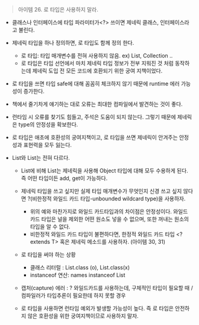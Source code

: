 > 아이템 26. 로 타입은 사용하지 말라.

- 클래스나 인터페이스에 타입 파라미터가<?> 쓰이면 제네릭 클래스, 인터페이스라고 불린다.
- 제네릭 타입을 하나 정의하면, 로 타입도 함께 정의 한다.
    + 로 타입: 타입 매개변수를 전혀 사용하지 않음. ex) List, Collection ..
    + 로 타입은 타입 선언에서 마치 제네릭 타입 정보가 전부 지워진 것 처럼 동작하는데 제네릭 도입 전 모든 코드에 호환되기 위한 궁여 지책이었다.

- 로 타입을 쓰면 타입 safe에 대해 꼼꼼히 체크하지 않기 때문에 runtime 에러 가능성이 증가한다.
- 책에서 줄기차게 얘기하는 대로 오류는 최대한 컴파일에서 발견하는 것이 좋다.
- 런타임 시 오류를 찾기도 힘들고, 주석은 도움이 되지 않는다. 그렇기 때문에 제네릭은 type의 안정성을 확보한다.
- 로 타입은 애초에 호환성의 궁여지책이고, 로 타입을 쓰면 제네릭이 안겨주는 안정성과 표현력을 모두 잃는다.
- List와 List<Object>는 전혀 다르다.
    + List에 비해 List<Object>는 제네릭을 사용해 Object 타입에 대해 모두 수용하게 된다. 즉 어떤 타입이든 add, get이 가능하다.
 
- 제네릭 타입을 쓰고 싶지만 실제 타입 매개변수가 무엇인지 신경 쓰고 싶지 않다면 ?(비한정적 와일드 카드 타입-unbounded wildcard type)을 사용하자.
    + 위의 예와 마찬가지로 와일드 카드타입과의 차이점은 안정성이다. 와일드 카드 타입은 널을 제외한 어떤 원소도 넣을 수 없으며, 또한 꺼내는 원소의 타입을 알 수 없다.
    + 비한정적 와일드 카드 타입이 불편하다면, 한정적 와일드 카드 타입 <? extends T> 혹은 제네릭 메소드를 사용하자. (아이템 30, 31)

- 로 타입을 써야 하는 상황
    + 클래스 리터럴 : List.class (o), List<String>.class(x)
    + instanceof 연산: names instanceof List

- 캡처(capture) 에러 : ? 와일드카드를 사용하는데, 구체적인 타입이 필요할 때 / 컴파일러가 타입추론이 필요한데 하지 못할 경우
- 로 타입을 사용하면 런타임 예외가 발생할 가능성이 높다. 즉 로 타입은 안전하지 않은 호환성을 위한 궁여지책이므로 사용하지 말자.
 
 
 
 
 
 
 
 
